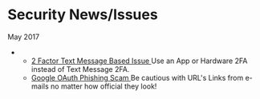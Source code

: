 # Security News/Issues

May 2017

* * [2 Factor Text Message Based Issue ](http://www.ibtimes.co.uk/ss7-hack-cyber-thieves-exploit-worldwide-mobile-network-flaw-drain-bank-accounts-1620014)Use an App or Hardware 2FA instead of Text Message 2FA.
  * [Google OAuth Phishing Scam ](https://arstechnica.com/security/2017/05/dont-trust-oauth-why-the-google-docs-worm-was-so-convincing/)Be cautious with URL's Links from e-mails no matter how official they look!



